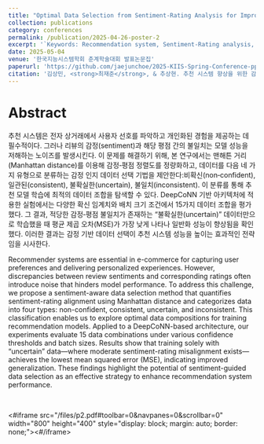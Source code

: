 ```yaml
---
title: "Optimal Data Selection from Sentiment-Rating Analysis for Improving Recommendation Systems"
collection: publications
category: conferences
permalink: /publication/2025-04-26-poster-2
excerpt: '`Keywords: Recommendation system, Sentiment-Rating analysis, Oprimal data selection, Deep Cooperative Neural Networks(DeepCoNN)`'
date: 2025-05-04
venue: '한국지능시스템학회 춘계학술대회 발표논문집'
paperurl: 'https://github.com/jaejunchoe/2025-KIIS-Spring-Conference-pp.223-224'
citation: '김상민, <strong>최재준</strong>, & 추상현. 추천 시스템 향상을 위한 감정-평점 분석 기반 최적 데이터 선별. 한국지능시스템학회 춘계학술대회 발표논문집, 2025, 제35권 1호, pp. 223-224.'
---
```


# Abstract
추천 시스템은 전자 상거래에서 사용자 선호를 파악하고 개인화된 경험을 제공하는 데 필수적이다. 그러나 리뷰의 감정(sentiment)과 해당 평점 간의 불일치는 모델 성능을 저해하는 노이즈를 발생시킨다. 이 문제를 해결하기 위해, 본 연구에서는 맨해튼 거리(Manhattan distance)를 이용해 감정‑평점 정렬도를 정량화하고, 데이터를 다음 네 가지 유형으로 분류하는 감정 인지 데이터 선택 기법을 제안한다:비확신(non‑confident), 일관된(consistent), 불확실한(uncertain), 불일치(inconsistent). 이 분류를 통해 추천 모델 학습에 최적의 데이터 조합을 탐색할 수 있다. DeepCoNN 기반 아키텍처에 적용한 실험에서는 다양한 확신 임계치와 배치 크기 조건에서 15가지 데이터 조합을 평가했다. 그 결과, 적당한 감정‑평점 불일치가 존재하는 “불확실한(uncertain)” 데이터만으로 학습했을 때 평균 제곱 오차(MSE)가 가장 낮게 나타나 일반화 성능이 향상됨을 확인했다. 이러한 결과는 감정 기반 데이터 선택이 추천 시스템 성능을 높이는 효과적인 전략임을 시사한다. <br/>


Recommender systems are essential in e-commerce for capturing user preferences and delivering personalized experiences. However, discrepancies between review sentiments and corresponding ratings often introduce noise that hinders model performance. To address this challenge, we propose a sentiment-aware data selection method that quantifies sentiment-rating alignment using Manhattan distance and categorizes data into four types: non-confident, consistent, uncertain, and inconsistent. This classification enables us to explore optimal data compositions for training recommendation models. Applied to a DeepCoNN-based architecture, our experiments evaluate 15 data combinations under various confidence thresholds and batch sizes. Results show that training solely with “uncertain” data—where moderate sentiment-rating misalignment exists— achieves the lowest mean squared error (MSE), indicating improved generalization. These findings highlight the potential of sentiment-guided data selection as an effective strategy to enhance recommendation system performance.

<br/>

<#iframe src="/files/p2.pdf#toolbar=0&navpanes=0&scrollbar=0" width="800" height="400" style="display: block; margin: auto; border: none;"><#/iframe>
